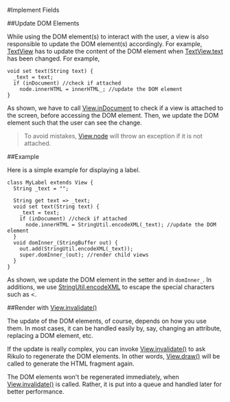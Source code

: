 #Implement Fields

##Update DOM Elements

While using the DOM element(s) to interact with the user, a view is also responsible to update the DOM element(s) accordingly. For example, [TextView](api:view) has to update the content of the DOM element when [TextView.text](api:view) has been changed. For example,

    void set text(String text) {
      _text = text;
      if (inDocument) //check if attached
        node.innerHTML = innerHTML_; //update the DOM element
    }

As shown, we have to call [View.inDocument](api:view) to check if a view is attached to the screen, before accessing the DOM element. Then, we update the DOM element such that the user can see the change.

> To avoid mistakes, [View.node](api:view) will throw an exception if it is not attached.

##Example

Here is a simple example for displaying a label.

    class MyLabel extends View {
      String _text = "";

      String get text => _text;
      void set text(String text) {
        _text = text;
        if (inDocument) //check if attached
          node.innerHTML = StringUtil.encodeXML(_text); //update the DOM element
      }
      void domInner_(StringBuffer out) {
        out.add(StringUtil.encodeXML(_text));
        super.domInner_(out); //render child views
      }
    }

 As shown, we update the DOM element in the setter and in `domInner_`. In additions, we use [StringUtil.encodeXML](api:util) to escape the special characters such as <.

##Render with [View.invalidate()](api:view)

The update of the DOM elements, of course, depends on how you use them. In most cases, it can be handled easily by, say, changing an attribute, replacing a DOM element, etc.

If the update is really complex, you can invoke [View.invalidate()](api:view) to ask Rikulo to regenerate the DOM elements. In other words, [View.draw()](api:view) will be called to generate the HTML fragment again.

The DOM elements won't be regenerated immediately, when [View.invalidate()](api:view) is called. Rather, it is put into a queue and handled later for better performance.
